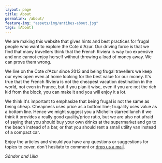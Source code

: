 ```yaml
---
layout: page
title: About
permalink: /about/
feature-img: "assets/img/antibes-about.jpg"
tags: [About]
---
```

We are making this website that gives hints and best practices for frugal people who want to explore the Cote d'Azur. Our driving force is that we find that many travellers think that the French Riviera is way too expensive and one cannot enjoy herself without throwing a load of money away. We can prove them wrong.

We live on the Cote d'Azur since 2013 and being frugal travellers we keep our eyes open even at home looking for the best value for our money. It's true that the French Riviera is not the cheapest vacation destination in the world, not even in France, but if you plan it wise, even if you are not the rich kid from the block, you can make it and you will enjoy it a lot.

We think it's important to emphasize that being frugal is not the same as being cheap. Cheapness uses price as a bottom line; frugality uses value as a bottom line. Hence we might suggest you a Michelin starred lunch if we think it provides a really good quality/price ratio, but we are also not afraid of saying that you should buy your own drinks at the supermarket and go to the beach instead of a bar, or that you should rent a small utility van instead of a compact car.

Enjoy the articles and should you have any questions or suggestions for topics to cover, don't hesitate to comment or [drop us a mail](mailto:frugal.riviera@gmail.com).

_Sándor and Lilla_
